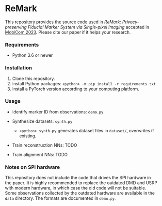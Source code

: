 # ReMark
This repository provides the source code used in *ReMark: Privacy-preserving Fiducial Marker System via Single-pixel Imaging* accepted in [MobiCom 2023](https://sigmobile.org/mobicom/2023/index.html). Please cite our paper if it helps your research.

### Requirements

* Python 3.6 or newer

### Installation

1. Clone this repository.
2. Install Python packages: `<python> -m pip install -r requirements.txt`
3. Install a PyTorch version according to your computing platform.

### Usage

* Identify marker ID from observations: `demo.py`
* Synthesize datasets: `synth.py`
  * `<python> synth.py` generates dataset files in `dataset/`, overwrites if existing.

* Train reconstruction NNs: TODO
* Train alignment NNs: TODO

### Notes on SPI hardware

This repository does not include the code that drives the SPI hardware in the paper. It is highly recommended to replace the outdated DMD and USRP with modern hardware, in which case the old code will not be suitable. Some observations collected by the outdated hardware are available in the `data` directory. The formats are documented in `demo.py`.
